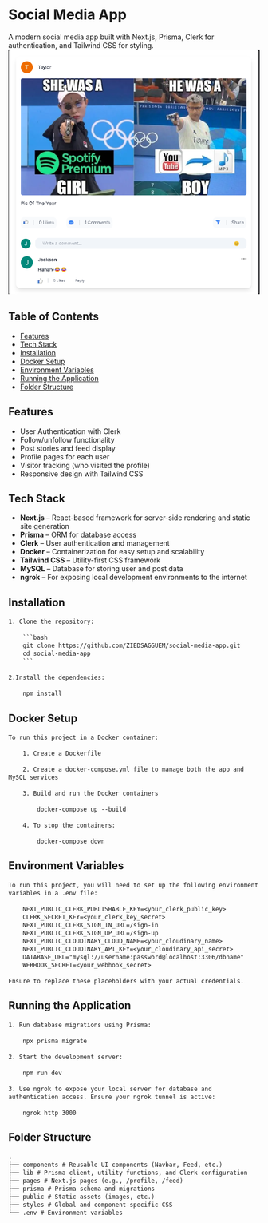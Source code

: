 # Social Media App

A modern social media app built with Next.js, Prisma, Clerk for authentication, and Tailwind CSS for styling.
![Website Screenshot](./public/project.png)

## Table of Contents

- [Features](#features)
- [Tech Stack](#tech-stack)
- [Installation](#installation)
- [Docker Setup](#docker-setup)
- [Environment Variables](#environment-variables)
- [Running the Application](#running-the-application)
- [Folder Structure](#folder-structure)

## Features

- User Authentication with Clerk
- Follow/unfollow functionality
- Post stories and feed display
- Profile pages for each user
- Visitor tracking (who visited the profile)
- Responsive design with Tailwind CSS

## Tech Stack

- **Next.js** – React-based framework for server-side rendering and static site generation
- **Prisma** – ORM for database access
- **Clerk** – User authentication and management
- **Docker** – Containerization for easy setup and scalability
- **Tailwind CSS** – Utility-first CSS framework
- **MySQL** – Database for storing user and post data
- **ngrok** – For exposing local development environments to the internet

## Installation

    1. Clone the repository:

        ```bash
        git clone https://github.com/ZIEDSAGGUEM/social-media-app.git
        cd social-media-app
        ```

    2.Install the dependencies:

        npm install

## Docker Setup

    To run this project in a Docker container:

        1. Create a Dockerfile

        2. Create a docker-compose.yml file to manage both the app and MySQL services

        3. Build and run the Docker containers

            docker-compose up --build

        4. To stop the containers:

            docker-compose down

## Environment Variables

    To run this project, you will need to set up the following environment variables in a .env file:

        NEXT_PUBLIC_CLERK_PUBLISHABLE_KEY=<your_clerk_public_key>
        CLERK_SECRET_KEY=<your_clerk_key_secret>
        NEXT_PUBLIC_CLERK_SIGN_IN_URL=/sign-in
        NEXT_PUBLIC_CLERK_SIGN_UP_URL=/sign-up
        NEXT_PUBLIC_CLOUDINARY_CLOUD_NAME=<your_cloudinary_name>
        NEXT_PUBLIC_CLOUDINARY_API_KEY=<your_cloudinary_api_secret>
        DATABASE_URL="mysql://username:password@localhost:3306/dbname"
        WEBHOOK_SECRET=<your_webhook_secret>

    Ensure to replace these placeholders with your actual credentials.

## Running the Application

    1. Run database migrations using Prisma:

        npx prisma migrate

    2. Start the development server:

        npm run dev

    3. Use ngrok to expose your local server for database and authentication access. Ensure your ngrok tunnel is active:

        ngrok http 3000

## Folder Structure

    .
    ├── components # Reusable UI components (Navbar, Feed, etc.)
    ├── lib # Prisma client, utility functions, and Clerk configuration
    ├── pages # Next.js pages (e.g., /profile, /feed)
    ├── prisma # Prisma schema and migrations
    ├── public # Static assets (images, etc.)
    ├── styles # Global and component-specific CSS
    └── .env # Environment variables
